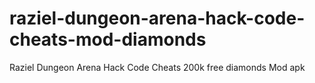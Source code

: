 # raziel-dungeon-arena-hack-code-cheats-mod-diamonds
Raziel Dungeon Arena Hack Code Cheats 200k free diamonds Mod apk
